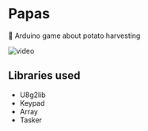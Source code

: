 # Papas
🥔 Arduino game about potato harvesting

![video](https://cdn.discordapp.com/attachments/362288778712449024/990603631634055208/arduino-example2.gif)

## Libraries used

* U8g2lib
* Keypad
* Array
* Tasker
